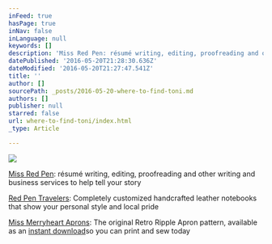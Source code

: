 ```yaml
---
inFeed: true
hasPage: true
inNav: false
inLanguage: null
keywords: []
description: 'Miss Red Pen: résumé writing, editing, proofreading and other writing and business services to help tell your story'
datePublished: '2016-05-20T21:28:30.636Z'
dateModified: '2016-05-20T21:27:47.541Z'
title: ''
author: []
sourcePath: _posts/2016-05-20-where-to-find-toni.md
authors: []
publisher: null
starred: false
url: where-to-find-toni/index.html
_type: Article

---
```

![](https://the-grid-user-content.s3-us-west-2.amazonaws.com/0138bfc6-baf1-4c38-89c7-d34e7277778a.png)

[Miss Red Pen][0]: résumé writing, editing, proofreading and other writing and business services to help tell your story

[Red Pen Travelers][1]: Completely customized handcrafted leather notebooks that show your personal style and local pride

[Miss Merryheart Aprons][2]: The original Retro Ripple Apron pattern, available as an [instant download][3]so you can print and sew today

[0]: http://missredpen.com/
[1]: http://redpentravelers.com/
[2]: http://missmerryheartaprons.com/
[3]: http://www.craftsy.com/pattern/sewing/other/retro-ripple-apron-sewing-pattern/115660